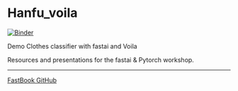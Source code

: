 # Hanfu_voila

[![Binder](https://mybinder.org/badge_logo.svg)](https://mybinder.org/v2/gh/Qian-Molloy/Hanfu_voila/HEAD)

Demo Clothes classifier with fastai and Voila

Resources and presentations for the fastai & Pytorch workshop.

***
[FastBook GitHub](https://github.com/fastai/bear_voila)
